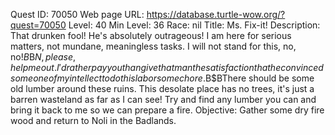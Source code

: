 Quest ID: 70050
Web page URL: https://database.turtle-wow.org/?quest=70050
Level: 40
Min Level: 36
Race: nil
Title: Ms. Fix-it!
Description: That drunken fool! He's absolutely outrageous! I am here for serious matters, not mundane, meaningless tasks. I will not stand for this, no, no!$B$B$N, please, help me out. I'd rather pay you than give that man the satisfaction that he convinced someone of my intellect to do this laborsome chore.$B$BThere should be some old lumber around these ruins. This desolate place has no trees, it's just a barren wasteland as far as I can see! Try and find any lumber you can and bring it back to me so we can prepare a fire.
Objective: Gather some dry fire wood and return to Noli in the Badlands.
